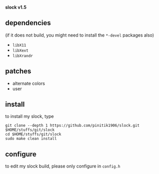 **slock v1.5**

## dependencies
(if it does not build, you might need to install the `*-devel` packages also)

- `libX11`
- `libXext`
- `libXrandr`

## patches

- alternate colors
- user

## install
to install my slock, type

```
git clone --depth 1 https://github.com/pinitik1906/slock.git $HOME/stuffs/git/slock
cd $HOME/stuffs/git/slock
sudo make clean install
```

## configure
to edit my slock build, please only configure in `config.h`
